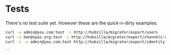 # Tests

There's no test suite yet. However these are the quick-n-dirty examples:

```sh
curl -u admin@you.com:test -i http://hubzilla/migrator/export/users
curl -u ken@spaz.org:test -i http://hubzilla/migrator/export/channels?account_id=${ACCOUNT_ID}
curl -i -u admin@you.com:test http://hubzilla/migrator/export/identity?channel_hash=${SOME_LONG_CHAN_ID}

``
